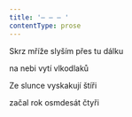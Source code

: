 ```yaml
---
title: '– – – '
contentType: prose
---
```


Skrz mříže slyším přes tu dálku

na nebi vytí vlkodlaků

Ze slunce vyskakují štíři

začal rok osmdesát čtyři
